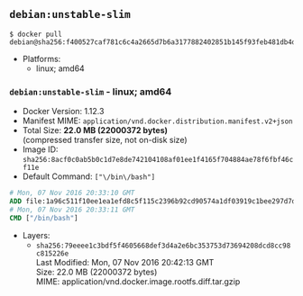## `debian:unstable-slim`

```console
$ docker pull debian@sha256:f400527caf781c6c4a2665d7b6a3177882402851b145f93feb481db4df8b6cf5
```

-	Platforms:
	-	linux; amd64

### `debian:unstable-slim` - linux; amd64

-	Docker Version: 1.12.3
-	Manifest MIME: `application/vnd.docker.distribution.manifest.v2+json`
-	Total Size: **22.0 MB (22000372 bytes)**  
	(compressed transfer size, not on-disk size)
-	Image ID: `sha256:8acf0c0ab5b0c1d7e8de742104108af01ee1f4165f704884ae78f6fbf46cf11e`
-	Default Command: `["\/bin\/bash"]`

```dockerfile
# Mon, 07 Nov 2016 20:33:10 GMT
ADD file:1a96c511f10ee1ea1efd8c5f115c2396b92cd90574a1df03919c1bee297d7d1b in / 
# Mon, 07 Nov 2016 20:33:11 GMT
CMD ["/bin/bash"]
```

-	Layers:
	-	`sha256:79eeee1c3bdf5f4605668def3d4a2e6bc353753d73694208dcd8cc98c815226e`  
		Last Modified: Mon, 07 Nov 2016 20:42:13 GMT  
		Size: 22.0 MB (22000372 bytes)  
		MIME: application/vnd.docker.image.rootfs.diff.tar.gzip
